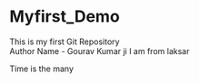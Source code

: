 # Myfirst_Demo
This is my first Git Repository
<br>
Author Name - Gourav Kumar   ji 
 I am from laksar

  Time is the many